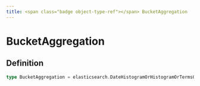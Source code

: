 ```yaml
---
title: <span class="badge object-type-ref"></span> BucketAggregation
---
```

# <span class="badge object-type-ref"></span> BucketAggregation

## Definition

```go
type BucketAggregation = elasticsearch.DateHistogramOrHistogramOrTermsOrFiltersOrGeoHashGridOrNested
```
